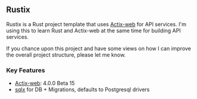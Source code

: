 ## Rustix

Rustix is a Rust project template that uses [Actix-web][1] for API services. I'm using this to learn Rust and Actix-web at the same time for building API services.

If you chance upon this project and have some views on how I can improve the overall project structure, please let me know.

### Key Features

- [Actix-web][1]: 4.0.0 Beta 15
- [sqlx][2] for DB + Migrations, defaults to Postgresql drivers

[1]: https://actix.rs/
[2]: https://github.com/launchbadge/sqlx

